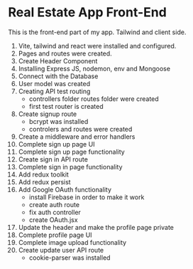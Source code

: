 # Real Estate App Front-End

This is the front-end part of my app. Tailwind and client side.

1. Vite, tailwind and react were installed and configured.
2. Pages and routes were created.
3. Create Header Component
4. Installing Express JS, nodemon, env and Mongoose
5. Connect with the Database
6. User model was created
7. Creating API test routing 
    - controllers folder routes folder were created
    - first test router is created
8. Create signup route
    - bcrypt was installed
    - controlers and routes were created
9. Create a middleware and error handlers
10. Complete sign up page UI
11. Complete sign up page functionality
11. Create sign in API route
12. Complete sign in page functionality
13. Add redux toolkit
14. Add redux persist
15. Add Google OAuth functionality
    - install Firebase in order to make it work
    - create auth route
    - fix auth controller
    - create OAuth.jsx
16. Update the header and make the profile page private
17. Complete profile page UI
18. Complete image upload functionality
19. Create update user API route
    - cookie-parser was installed




